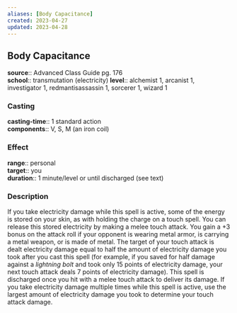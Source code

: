```yaml
---
aliases: [Body Capacitance]
created: 2023-04-27
updated: 2023-04-28
---
```


## Body Capacitance

**source**:: Advanced Class Guide pg. 176  
**school**:: transmutation (electricity)
**level**:: alchemist 1, arcanist 1, investigator 1, redmantisassassin 1, sorcerer 1, wizard 1

### Casting

**casting-time**:: 1 standard action  
**components**:: V, S, M (an iron coil)

### Effect

**range**:: personal  
**target**:: you  
**duration**:: 1 minute/level or until discharged (see text)

### Description

If you take electricity damage while this spell is active, some of the energy is stored on your skin, as with holding the charge on a touch spell. You can release this stored electricity by making a melee touch attack. You gain a +3 bonus on the attack roll if your opponent is wearing metal armor, is carrying a metal weapon, or is made of metal. The target of your touch attack is dealt electricity damage equal to half the amount of electricity damage you took after you cast this spell (for example, if you saved for half damage against a *lightning bolt* and took only 15 points of electricity damage, your next touch attack deals 7 points of electricity damage). This spell is discharged once you hit with a melee touch attack to deliver its damage. If you take electricity damage multiple times while this spell is active, use the largest amount of electricity damage you took to determine your touch attack damage.
